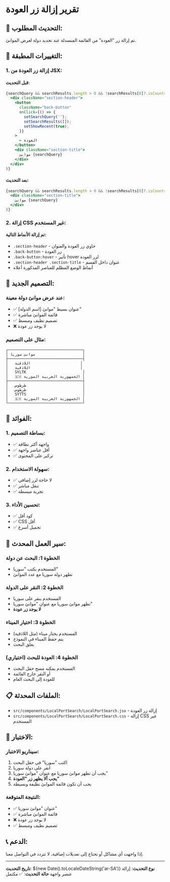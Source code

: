 # تقرير إزالة زر العودة

## 🎯 التحديث المطلوب:

تم إزالة زر "العودة" من القائمة المنسدلة عند تحديد دولة لعرض الموانئ.

## 🔧 التغييرات المطبقة:

### **1. إزالة زر العودة من JSX:**

#### **قبل التحديث:**
```jsx
{searchQuery && searchResults.length > 0 && !searchResults[0]?.isCountry && (
  <div className="section-header">
    <button 
      className="back-button"
      onClick={() => {
        setSearchQuery('');
        setSearchResults([]);
        setShowRecent(true);
      }}
    >
      ← العودة
    </button>
    <div className="section-title">
      موانئ {searchQuery}
    </div>
  </div>
)}
```

#### **بعد التحديث:**
```jsx
{searchQuery && searchResults.length > 0 && !searchResults[0]?.isCountry && (
  <div className="section-title">
    موانئ {searchQuery}
  </div>
)}
```

### **2. إزالة CSS غير المستخدم:**

#### **تم إزالة الأنماط التالية:**
- `.section-header` - حاوي زر العودة والعنوان
- `.back-button` - زر العودة
- `.back-button:hover` - تأثير hover لزر العودة
- `.section-header .section-title` - عنوان داخل القسم
- أنماط الوضع المظلم للعناصر المذكورة أعلاه

## 🎨 التصميم الجديد:

### **عند عرض موانئ دولة معينة:**
- ✅ عنوان بسيط "موانئ [اسم الدولة]"
- ✅ قائمة الموانئ مباشرة
- ✅ تصميم نظيف ومبسط
- ❌ لا يوجد زر عودة

### **مثال على التصميم:**
```
┌─────────────────────────────────┐
│ موانئ سوريا                     │
├─────────────────────────────────┤
│   اللاذقية                      │
│   اللاذقية                      │
│   SYLTK                         │
│   🇸🇾 الجمهورية العربية السورية │
├─────────────────────────────────┤
│   طرطوس                         │
│   طرطوس                         │
│   SYTTS                         │
│   🇸🇾 الجمهورية العربية السورية │
└─────────────────────────────────┘
```

## 🚀 الفوائد:

### **1. بساطة التصميم:**
- ✅ واجهة أكثر نظافة
- ✅ أقل عناصر واجهة
- ✅ تركيز على المحتوى

### **2. سهولة الاستخدام:**
- ✅ لا حاجة لزر إضافي
- ✅ تنقل مباشر
- ✅ تجربة مبسطة

### **3. تحسين الأداء:**
- ✅ كود أقل
- ✅ CSS أقل
- ✅ تحميل أسرع

## 🔄 سير العمل المحدث:

### **الخطوة 1: البحث عن دولة**
- المستخدم يكتب "سوريا"
- تظهر دولة سوريا مع عدد الموانئ

### **الخطوة 2: النقر على الدولة**
- المستخدم ينقر على سوريا
- تظهر موانئ سوريا مع عنوان "موانئ سوريا"
- **لا يوجد زر عودة**

### **الخطوة 3: اختيار الميناء**
- المستخدم يختار ميناء (مثل اللاذقية)
- يتم حفظ الميناء في النموذج
- يغلق البحث

### **الخطوة 4: العودة للبحث (اختياري)**
- المستخدم يمكنه مسح حقل البحث
- أو النقر خارج القائمة
- للعودة إلى البحث العام

## 📋 الملفات المحدثة:

- `src/components/LocalPortSearch/LocalPortSearch.jsx` - إزالة زر العودة
- `src/components/LocalPortSearch/LocalPortSearch.css` - إزالة CSS غير المستخدم

## 🧪 الاختبار:

### **سيناريو الاختبار:**
1. اكتب "سوريا" في حقل البحث
2. انقر على دولة سوريا
3. يجب أن تظهر موانئ سوريا مع عنوان "موانئ سوريا"
4. **يجب ألا يظهر زر "العودة"**
5. يجب أن تكون قائمة الموانئ نظيفة وبسيطة

### **النتيجة المتوقعة:**
- ✅ عنوان "موانئ سوريا"
- ✅ قائمة الموانئ مباشرة
- ❌ لا يوجد زر عودة
- ✅ تصميم نظيف ومبسط

## 📞 الدعم:

إذا واجهت أي مشاكل أو تحتاج إلى تعديلات إضافية، لا تتردد في التواصل معنا.

---

**تاريخ التحديث**: ${new Date().toLocaleDateString('ar-SA')}
**نوع التحديث**: إزالة عنصر واجهة
**حالة التحديث**: ✅ مكتمل


